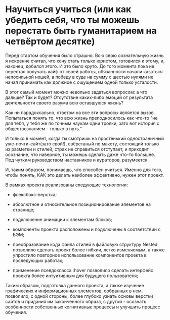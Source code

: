 # Научиться учиться (или как убедить себя, что ты можешь перестать быть гуманитарием на четвёртом десятке)


Перед стартом обучения было страшно. Всю свою сознательную жизнь я искренне считал, что хочу стать только юристом, готовился к этому, и, наконец, добился этого.
И это было круто. До того момента пока не перестал получать кайф от своей работы, обязанности начали казаться непосильной ношей, а победу в суде на сумму с шестью нулями не начал принимать как должное с ощущением одной только усталости.

В этот самый момент можно невольно задаться вопросом: а что дальше? Так и будет? Отсутствие каких-либо эмоций от результата деятельности своего разума всю оставшуюся жизнь? 

Как ни парадоксально, ответом на все эти вопросы является вызов. Попытаться понять то, что всю жизнь преподносилось как что-то "не для тебя, у тебя же по точным наукам одни трояки, зато вот история с обществознанием - только в путь."

И только в момент, когда ты смотришь на простенький одностраничный уже-почти-сайт(зато свой!), свёрстаный по макету, состоящий только из разметки и стилей, страх не справиться отступает, и приходит осознание, что наверное, ты можешь сделать даже что-то большее. Под чутким руководством наставников и кураторов, разумеется.

И, таким образом, понимаешь, что способен учиться. Именно для того, чтобы понять, КАК это делать наиболее эффективно, нужен этот проект.

В рамках проекта реализованы следующие технологии:

* флексбокс-верстка;

* абсолютное и относительное позиционирование элементов на странице;

* подключение анимации к элементам блоков;

* компоненты проекта расположены и подключены в соответствии с БЭМ;

* преобразование кода файла стилей в файловую структуру Nested позволило сделать проект более гибкии, легко изменяемым, а также упростило повторное использование компонентов проекта в последующих работах;

* применение псевдокласса :hover позволило сделать интерфейс проекта более интуитивным для будущего пользователя;

Таким образом, подготовка данного проекта, а также изучение графических и информационных элементов, собранных в нем, позволило, с одной стороны, более глубоко узнать основы верстки сайтов и придания им законченного образа, с другой - осознать особенности собственных когнитивные процессы и улучшить процесс обучения.





